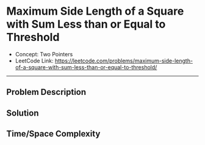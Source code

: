 # Maximum Side Length of a Square with Sum Less than or Equal to Threshold

- Concept: Two Pointers
- LeetCode Link: https://leetcode.com/problems/maximum-side-length-of-a-square-with-sum-less-than-or-equal-to-threshold/

---

## Problem Description

## Solution

## Time/Space Complexity

